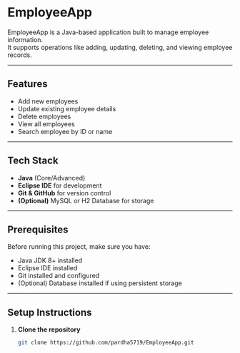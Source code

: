 # EmployeeApp

EmployeeApp is a Java-based application built to manage employee information.  
It supports operations like adding, updating, deleting, and viewing employee records.

---

## Features
- Add new employees
- Update existing employee details
- Delete employees
- View all employees
- Search employee by ID or name

---

## Tech Stack
- **Java** (Core/Advanced)
- **Eclipse IDE** for development
- **Git & GitHub** for version control
- **(Optional)** MySQL or H2 Database for storage

---

## Prerequisites
Before running this project, make sure you have:
- Java JDK 8+ installed
- Eclipse IDE installed
- Git installed and configured
- (Optional) Database installed if using persistent storage

---

## Setup Instructions

1. **Clone the repository**
   ```bash
   git clone https://github.com/pardha5719/EmployeeApp.git
